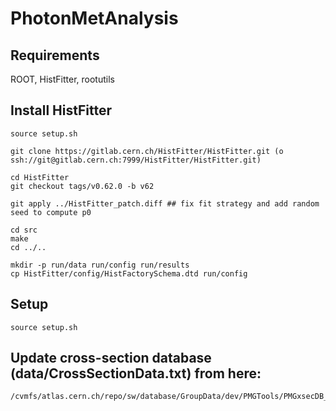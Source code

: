 PhotonMetAnalysis
=================

## Requirements

ROOT, HistFitter, rootutils


## Install HistFitter

    source setup.sh

    git clone https://gitlab.cern.ch/HistFitter/HistFitter.git (o ssh://git@gitlab.cern.ch:7999/HistFitter/HistFitter.git)

    cd HistFitter
    git checkout tags/v0.62.0 -b v62

    git apply ../HistFitter_patch.diff ## fix fit strategy and add random seed to compute p0

    cd src
    make
    cd ../..

    mkdir -p run/data run/config run/results
    cp HistFitter/config/HistFactorySchema.dtd run/config


## Setup

    source setup.sh


## Update cross-section database (data/CrossSectionData.txt) from here:

    /cvmfs/atlas.cern.ch/repo/sw/database/GroupData/dev/PMGTools/PMGxsecDB_mc16.txt
